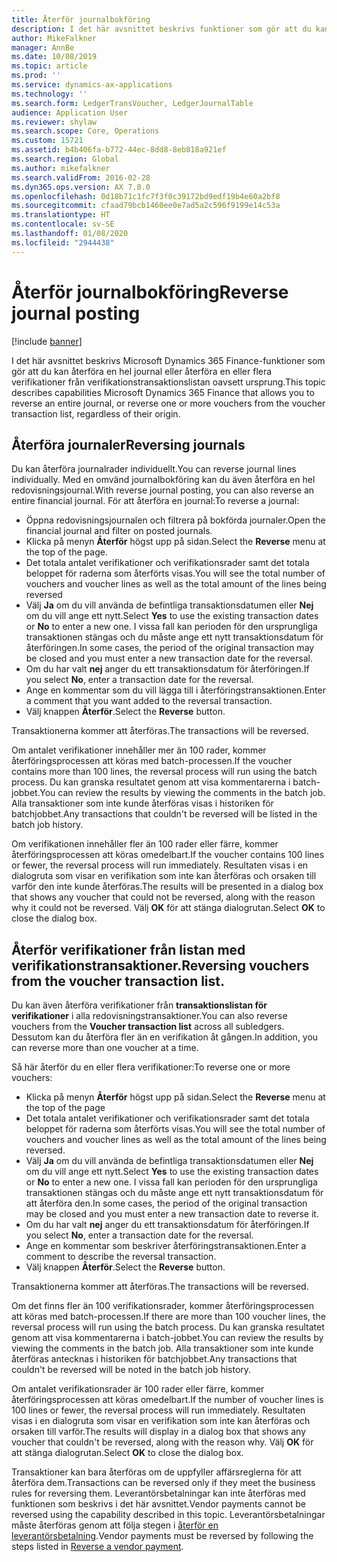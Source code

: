 ```yaml
---
title: Återför journalbokföring
description: I det här avsnittet beskrivs funktioner som gör att du kan återföra verifikationer från en verifikationstransaktionslista eller från ekonomiska journaler.
author: MikeFalkner
manager: AnnBe
ms.date: 10/08/2019
ms.topic: article
ms.prod: ''
ms.service: dynamics-ax-applications
ms.technology: ''
ms.search.form: LedgerTransVoucher, LedgerJournalTable
audience: Application User
ms.reviewer: shylaw
ms.search.scope: Core, Operations
ms.custom: 15721
ms.assetid: b4b406fa-b772-44ec-8dd8-8eb818a921ef
ms.search.region: Global
ms.author: mikefalkner
ms.search.validFrom: 2016-02-28
ms.dyn365.ops.version: AX 7.0.0
ms.openlocfilehash: 0d18b71c1fc7f3f0c39172bd9edf19b4e60a2bf8
ms.sourcegitcommit: cfaad79bcb1460ee0e7ad5a2c596f9199e14c53a
ms.translationtype: HT
ms.contentlocale: sv-SE
ms.lasthandoff: 01/08/2020
ms.locfileid: "2944438"
---
```

# <a name="reverse-journal-posting"></a><span data-ttu-id="b161d-103">Återför journalbokföring</span><span class="sxs-lookup"><span data-stu-id="b161d-103">Reverse journal posting</span></span>

[!include [banner](../includes/banner.md)]

<span data-ttu-id="b161d-104">I det här avsnittet beskrivs Microsoft Dynamics 365 Finance-funktioner som gör att du kan återföra en hel journal eller återföra en eller flera verifikationer från verifikationstransaktionslistan oavsett ursprung.</span><span class="sxs-lookup"><span data-stu-id="b161d-104">This topic describes capabilities Microsoft Dynamics 365 Finance that allows you to reverse an entire journal, or reverse one or more vouchers from the voucher transaction list, regardless of their origin.</span></span> 

## <a name="reversing-journals"></a><span data-ttu-id="b161d-105">Återföra journaler</span><span class="sxs-lookup"><span data-stu-id="b161d-105">Reversing journals</span></span>

<span data-ttu-id="b161d-106">Du kan återföra journalrader individuellt.</span><span class="sxs-lookup"><span data-stu-id="b161d-106">You can reverse journal lines individually.</span></span> <span data-ttu-id="b161d-107">Med en omvänd journalbokföring kan du även återföra en hel redovisningsjournal.</span><span class="sxs-lookup"><span data-stu-id="b161d-107">With reverse journal posting, you can also reverse an entire financial journal.</span></span> <span data-ttu-id="b161d-108">För att återföra en journal:</span><span class="sxs-lookup"><span data-stu-id="b161d-108">To reverse a journal:</span></span> 

- <span data-ttu-id="b161d-109">Öppna redovisningsjournalen och filtrera på bokförda journaler.</span><span class="sxs-lookup"><span data-stu-id="b161d-109">Open the financial journal and filter on posted journals.</span></span>
- <span data-ttu-id="b161d-110">Klicka på menyn **Återför** högst upp på sidan.</span><span class="sxs-lookup"><span data-stu-id="b161d-110">Select the **Reverse** menu at the top of the page.</span></span>
- <span data-ttu-id="b161d-111">Det totala antalet verifikationer och verifikationsrader samt det totala beloppet för raderna som återförts visas.</span><span class="sxs-lookup"><span data-stu-id="b161d-111">You will see the total number of vouchers and voucher lines as well as the total amount of the lines being reversed</span></span>
- <span data-ttu-id="b161d-112">Välj **Ja** om du vill använda de befintliga transaktionsdatumen eller **Nej** om du vill ange ett nytt.</span><span class="sxs-lookup"><span data-stu-id="b161d-112">Select **Yes** to use the existing transaction dates or **No** to enter a new one.</span></span> <span data-ttu-id="b161d-113">I vissa fall kan perioden för den ursprungliga transaktionen stängas och du måste ange ett nytt transaktionsdatum för återföringen.</span><span class="sxs-lookup"><span data-stu-id="b161d-113">In some cases, the period of the original transaction may be closed and you must enter a new transaction date for the reversal.</span></span>
- <span data-ttu-id="b161d-114">Om du har valt **nej** anger du ett transaktionsdatum för återföringen.</span><span class="sxs-lookup"><span data-stu-id="b161d-114">If you select **No**, enter a transaction date for the reversal.</span></span> 
- <span data-ttu-id="b161d-115">Ange en kommentar som du vill lägga till i återföringstransaktionen.</span><span class="sxs-lookup"><span data-stu-id="b161d-115">Enter a comment that you want added to the reversal transaction.</span></span>
- <span data-ttu-id="b161d-116">Välj knappen **Återför**.</span><span class="sxs-lookup"><span data-stu-id="b161d-116">Select the **Reverse** button.</span></span>

<span data-ttu-id="b161d-117">Transaktionerna kommer att återföras.</span><span class="sxs-lookup"><span data-stu-id="b161d-117">The transactions will be reversed.</span></span> 

<span data-ttu-id="b161d-118">Om antalet verifikationer innehåller mer än 100 rader, kommer återföringsprocessen att köras med batch-processen.</span><span class="sxs-lookup"><span data-stu-id="b161d-118">If the voucher contains more than 100 lines, the reversal process will run using the batch process.</span></span> <span data-ttu-id="b161d-119">Du kan granska resultatet genom att visa kommentarerna i batch-jobbet.</span><span class="sxs-lookup"><span data-stu-id="b161d-119">You can review the results by viewing the comments in the batch job.</span></span> <span data-ttu-id="b161d-120">Alla transaktioner som inte kunde återföras visas i historiken för batchjobbet.</span><span class="sxs-lookup"><span data-stu-id="b161d-120">Any transactions that couldn't be reversed will be listed in the batch job history.</span></span>

<span data-ttu-id="b161d-121">Om verifikationen innehåller fler än 100 rader eller färre, kommer återföringsprocessen att köras omedelbart.</span><span class="sxs-lookup"><span data-stu-id="b161d-121">If the voucher contains 100 lines or fewer, the reversal process will run immediately.</span></span> <span data-ttu-id="b161d-122">Resultaten visas i en dialogruta som visar en verifikation som inte kan återföras och orsaken till varför den inte kunde återföras.</span><span class="sxs-lookup"><span data-stu-id="b161d-122">The results will be presented in a dialog box that shows any voucher that could not be reversed, along with the reason why it could not be reversed.</span></span> <span data-ttu-id="b161d-123">Välj **OK** för att stänga dialogrutan.</span><span class="sxs-lookup"><span data-stu-id="b161d-123">Select **OK** to close the dialog box.</span></span>

## <a name="reversing-vouchers-from-the-voucher-transaction-list"></a><span data-ttu-id="b161d-124">Återför verifikationer från listan med verifikationstransaktioner.</span><span class="sxs-lookup"><span data-stu-id="b161d-124">Reversing vouchers from the voucher transaction list.</span></span> 

<span data-ttu-id="b161d-125">Du kan även återföra verifikationer från **transaktionslistan för verifikationer** i alla redovisningstransaktioner.</span><span class="sxs-lookup"><span data-stu-id="b161d-125">You can also reverse vouchers from the **Voucher transaction list** across all subledgers.</span></span> <span data-ttu-id="b161d-126">Dessutom kan du återföra fler än en verifikation åt gången.</span><span class="sxs-lookup"><span data-stu-id="b161d-126">In addition, you can reverse more than one voucher at a time.</span></span> 

<span data-ttu-id="b161d-127">Så här återför du en eller flera verifikationer:</span><span class="sxs-lookup"><span data-stu-id="b161d-127">To reverse one or more vouchers:</span></span> 

- <span data-ttu-id="b161d-128">Klicka på menyn **Återför** högst upp på sidan.</span><span class="sxs-lookup"><span data-stu-id="b161d-128">Select the **Reverse** menu at the top of the page</span></span>
- <span data-ttu-id="b161d-129">Det totala antalet verifikationer och verifikationsrader samt det totala beloppet för raderna som återförts visas.</span><span class="sxs-lookup"><span data-stu-id="b161d-129">You will see the total number of vouchers and voucher lines as well as the total amount of the lines being reversed.</span></span>
- <span data-ttu-id="b161d-130">Välj **Ja** om du vill använda de befintliga transaktionsdatumen eller **Nej** om du vill ange ett nytt.</span><span class="sxs-lookup"><span data-stu-id="b161d-130">Select **Yes** to use the existing transaction dates or **No** to enter a new one.</span></span> <span data-ttu-id="b161d-131">I vissa fall kan perioden för den ursprungliga transaktionen stängas och du måste ange ett nytt transaktionsdatum för att återföra den.</span><span class="sxs-lookup"><span data-stu-id="b161d-131">In some cases, the period of the original transaction may be closed and you must enter a new transaction date to reverse it.</span></span>
- <span data-ttu-id="b161d-132">Om du har valt **nej** anger du ett transaktionsdatum för återföringen.</span><span class="sxs-lookup"><span data-stu-id="b161d-132">If you select **No**, enter a transaction date for the reversal.</span></span> 
- <span data-ttu-id="b161d-133">Ange en kommentar som beskriver återföringstransaktionen.</span><span class="sxs-lookup"><span data-stu-id="b161d-133">Enter a comment to describe the reversal transaction.</span></span>
- <span data-ttu-id="b161d-134">Välj knappen **Återför**.</span><span class="sxs-lookup"><span data-stu-id="b161d-134">Select the **Reverse** button.</span></span>

<span data-ttu-id="b161d-135">Transaktionerna kommer att återföras.</span><span class="sxs-lookup"><span data-stu-id="b161d-135">The transactions will be reversed.</span></span> 

<span data-ttu-id="b161d-136">Om det finns fler än 100 verifikationsrader, kommer återföringsprocessen att köras med batch-processen.</span><span class="sxs-lookup"><span data-stu-id="b161d-136">If there are more than 100 voucher lines, the reversal process will run using the batch process.</span></span> <span data-ttu-id="b161d-137">Du kan granska resultatet genom att visa kommentarerna i batch-jobbet.</span><span class="sxs-lookup"><span data-stu-id="b161d-137">You can review the results by viewing the comments in the batch job.</span></span> <span data-ttu-id="b161d-138">Alla transaktioner som inte kunde återföras antecknas i historiken för batchjobbet.</span><span class="sxs-lookup"><span data-stu-id="b161d-138">Any transactions that couldn't be reversed will be noted in the batch job history.</span></span>

<span data-ttu-id="b161d-139">Om antalet verifikationsrader är 100 rader eller färre, kommer återföringsprocessen att köras omedelbart.</span><span class="sxs-lookup"><span data-stu-id="b161d-139">If the number of voucher lines is 100 lines or fewer, the reversal process will run immediately.</span></span> <span data-ttu-id="b161d-140">Resultaten visas i en dialogruta som visar en verifikation som inte kan återföras och orsaken till varför.</span><span class="sxs-lookup"><span data-stu-id="b161d-140">The results will display in a dialog box that shows any voucher that couldn't be reversed, along with the reason why.</span></span> <span data-ttu-id="b161d-141">Välj **OK** för att stänga dialogrutan.</span><span class="sxs-lookup"><span data-stu-id="b161d-141">Select **OK** to close the dialog box.</span></span>

<span data-ttu-id="b161d-142">Transaktioner kan bara återföras om de uppfyller affärsreglerna för att återföra dem.</span><span class="sxs-lookup"><span data-stu-id="b161d-142">Transactions can be reversed only if they meet the business rules for reversing them.</span></span> <span data-ttu-id="b161d-143">Leverantörsbetalningar kan inte återföras med funktionen som beskrivs i det här avsnittet.</span><span class="sxs-lookup"><span data-stu-id="b161d-143">Vendor payments cannot be reversed using the capability described in this topic.</span></span> <span data-ttu-id="b161d-144">Leverantörsbetalningar måste återföras genom att följa stegen i [återför en leverantörsbetalning](https://docs.microsoft.com/en-us/dynamics365/finance/accounts-payable/reverse-vendor-payment).</span><span class="sxs-lookup"><span data-stu-id="b161d-144">Vendor payments must be reversed by following the steps listed in [Reverse a vendor payment](https://docs.microsoft.com/en-us/dynamics365/finance/accounts-payable/reverse-vendor-payment).</span></span>

